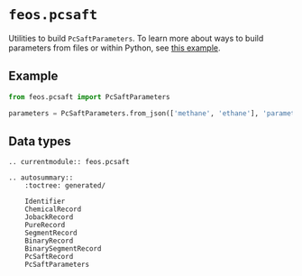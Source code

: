 # `feos.pcsaft`

Utilities to build `PcSaftParameters`. To learn more about ways to build parameters from files or within Python, see [this example](/examples/eos/pcsaft/pcsaft_working_with_parameters).

## Example

```python
from feos.pcsaft import PcSaftParameters

parameters = PcSaftParameters.from_json(['methane', 'ethane'], 'parameters.json')
```

## Data types

```{eval-rst}
.. currentmodule:: feos.pcsaft

.. autosummary::
    :toctree: generated/

    Identifier
    ChemicalRecord
    JobackRecord
    PureRecord
    SegmentRecord
    BinaryRecord
    BinarySegmentRecord
    PcSaftRecord
    PcSaftParameters
```